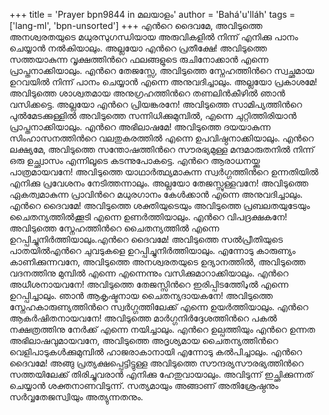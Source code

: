 +++
title = 'Prayer bpn9844 in മലയാളം'
author = 'Bahá'u'lláh'
tags = ['lang-ml', 'bpn-unsorted']
+++
എന്‍റെ ദൈവമേ, അവിടുത്തെ അനശ്വരതയുടെ മധുരസുഗന്ധിയായ അരുവികളില്‍ നിന്ന് എനിക്കു പാനം ചെയ്യാന്‍ നല്‍കിയാലും. അല്ലയോ എന്‍റെ പ്രതീക്ഷേ! അവിടുത്തെ സത്തയാകുന്ന വൃക്ഷത്തിന്‍റെ ഫലങ്ങളുടെ രുചിനോക്കാന്‍ എന്നെ പ്രാപ്തനാക്കിയാലും. എന്‍റെ തേജസ്സേ, അവിടുത്തെ സ്നേഹത്തിന്‍റെ സ്വച്ഛമായ ഉറവയില്‍ നിന്ന് പാനം ചെയ്യാന്‍ എന്നെ അനുവദിച്ചാലും. അല്ലയോ പ്രകാശമേ! അവിടുത്തെ ശാശ്വതമായ അനുഗ്രഹത്തിന്‍റെ തണലിന്‍കീഴില്‍ ഞാന്‍ വസിക്കട്ടെ. അല്ലയോ എന്‍റെ പ്രിയങ്കരനേ! അവിടുത്തെ സാമിപ്യത്തിന്‍റെ പുല്‍മേടക്കുള്ളില്‍ അവിടുത്തെ സന്നിധിക്കുമുമ്പില്‍, എന്നെ ചുറ്റിത്തിരിയാന്‍ പ്രാപ്തനാക്കിയാലും. എന്‍റെ അഭിലാഷമേ! അവിടുത്തെ ദയയാകുന്ന സിംഹാസനത്തിന്‍റെ വലതുകരത്തില്‍ എന്നെ ഉപവിഷ്ഠനാക്കിയാലും. എന്‍റെ ലക്ഷ്യമേ, അവിടുത്തെ സന്തോഷത്തിന്‍റെ സൗരഭ്യമുള്ള മന്ദമാരുതനില്‍ നിന്ന് ഒരു ഉച്ഛ്വാസം എന്നിലൂടെ കടന്നുപോകട്ടെ. എന്‍റെ ആരാധനയ്ക്കു പാത്രമായവനേ! അവിടുത്തെ യാഥാര്‍ത്ഥ്യമാകുന്ന സ്വര്‍ഗ്ഗത്തിന്‍റെ ഉന്നതിയില്‍ എനിക്കു പ്രവേശനം നേടിത്തന്നാലും. അല്ലയോ തേജസ്സുള്ളവനേ! അവിടുത്തെ ഏകത്വമാകുന്ന പ്രാവിന്‍റെ മധുരഗാനം കേള്‍ക്കാന്‍ എന്നെ അനുവദിച്ചാലും. എന്‍റെ ദൈവമേ! അവിടുത്തെ ശക്തിയുടെയും അവിടുത്തെ പ്രബലതയുടേയും ചൈതന്യത്തില്‍ക്കൂടി എന്നെ ഉണര്‍ത്തിയാലും. എന്‍റെ വിപദ്രക്ഷകനേ! അവിടുത്തെ സ്നേഹത്തിന്‍റെ ചൈതന്യത്തില്‍ എന്നെ ഉറപ്പിച്ചുനിര്‍ത്തിയാലും.എന്‍റെ ദൈവമേ! അവിടുത്തെ സല്‍പ്രീതിയുടെ പാതയില്‍എന്‍റെ ചുവടുകളെ ഉറപ്പിച്ചുനിര്‍ത്തിയാലും. എന്നോടു കാരുണ്യം കാണിക്കുന്നവനേ, അവിടുത്തെ അനശ്വരതയുടെ ഉദ്യാനത്തില്‍, അവിടുത്തെ വദനത്തിനു മുമ്പില്‍ എന്നെ എന്നെന്നും വസിക്കുമാറാക്കിയാലും. എന്‍റെ അധീശനായവനേ! അവിടുത്തെ തേജസ്സിന്‍റെ ഇരിപ്പിടത്തിേډല്‍ എന്നെ ഉറപ്പിച്ചാലും. ഞാന്‍ ആകൃഷ്ടനായ ചൈതന്യദായകനേ! അവിടുത്തെ സ്നേഹകാരുണ്യത്തിന്‍റെ സ്വര്‍ഗ്ഗത്തിലേക്ക് എന്നെ ഉയര്‍ത്തിയാലും. എന്‍റെ ആകര്‍ഷിതനായവനേ! അവിടുത്തെ മാര്‍ഗ്ഗനിര്‍ദ്ദേശത്തിന്‍റെ പകല്‍ നക്ഷത്രത്തിനു നേര്‍ക്ക് എന്നെ നയിച്ചാലും. എന്‍റെ ഉല്പത്തിയും എന്‍റെ ഉന്നത അഭിലാഷവുമായവനേ, അവിടുത്തെ അദൃശ്യമായ ചൈതന്യത്തിന്‍റെ വെളിപാടുകള്‍ക്കുമുമ്പില്‍ ഹാജരാകാനായി എന്നോടു കല്‍പിച്ചാലും. എന്‍റെ ദൈവമേ! അങ്ങു പ്രത്യക്ഷപ്പെട്ടിട്ടുള്ള അവിടുത്തെ സൗന്ദര്യസൗരഭ്യത്തിന്‍റെ സത്തയിലേക്ക് തിരിച്ചുവരാന്‍ എനിക്കു ഹേതുവായാലും. അവിടുന്ന് ഇച്ഛിക്കുന്നത് ചെയ്യാന്‍ ശക്തനാണവിടുന്ന്. സത്യമായും അങ്ങാണ് അതിശ്രേഷ്ഠനും സര്‍വ്വതേജസ്വിയും അത്യുന്നതനും.
